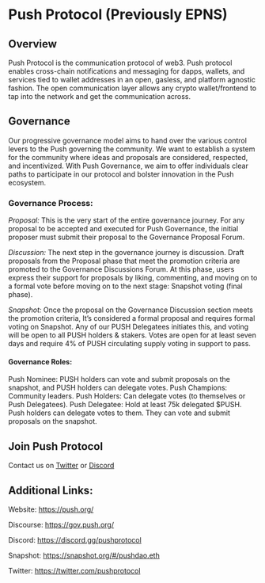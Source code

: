 # Push Protocol (Previously EPNS) 
## Overview
Push Protocol is the communication protocol of web3. Push protocol enables cross-chain notifications and messaging for dapps, wallets, and services tied to wallet addresses in an open, gasless, and platform agnostic fashion. The open communication layer allows any crypto wallet/frontend to tap into the network and get the communication across.

## Governance
Our progressive governance model aims to hand over the various control levers to the Push governing the community. We want to establish a system for the community where ideas and proposals are considered, respected, and incentivized. With Push Governance, we aim to offer individuals clear paths to participate in our protocol and bolster innovation in the Push ecosystem.

### Governance Process:

*Proposal:* This is the very start of the entire governance journey. For any proposal to be accepted and executed for Push Governance, the initial proposer must submit their proposal to the Governance Proposal Forum.

*Discussion:* The next step in the governance journey is discussion. Draft proposals from the Proposal phase that meet the promotion criteria are promoted to the Governance Discussions Forum. At this phase, users express their support for proposals by liking, commenting, and moving on to a formal vote before moving on to the next stage: Snapshot voting (final phase).

*Snapshot:* Once the proposal on the Governance Discussion section meets the promotion criteria, It’s considered a formal proposal and requires formal voting on Snapshot. Any of our PUSH Delegatees initiates this, and voting will be open to all PUSH holders & stakers. Votes are open for at least seven days and require 4% of PUSH circulating supply voting in support to pass.
#### Governance Roles:

Push Nominee: PUSH holders can vote and submit proposals on the snapshot, and PUSH holders can delegate votes.
Push Champions: Community leaders.
Push Holders: Can delegate votes (to themselves or Push Delegatees).
Push Delegatee: Hold at least 75k delegated $PUSH. Push holders can delegate votes to them. They can vote and submit proposals on the snapshot.

## Join Push Protocol 
Contact us on [Twitter](https://twitter.com/pushprotocol) or [Discord](https://discord.com/invite/pushprotocol)

## Additional Links:

Website: https://push.org/

Discourse: https://gov.push.org/

Discord: https://discord.gg/pushprotocol

Snapshot: https://snapshot.org/#/pushdao.eth

Twitter: https://twitter.com/pushprotocol
